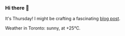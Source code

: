 ### Hi there :wave:

It's Thursday! I might be crafting a fascinating [blog post](https://www.benjaminwuethrich.dev).

Weather in Toronto: sunny, at +25°C.
